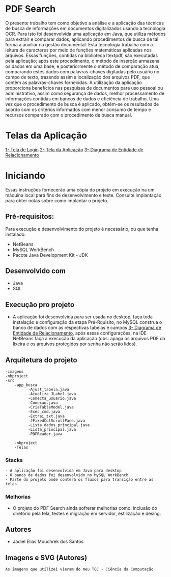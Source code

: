 # PDF Search

O presente trabalho tem como objetivo a análise e a aplicação das técnicas de busca de informações em documentos digitalizados usando a tecnologia OCR. Para isto foi desenvolvida uma aplicação em Java, que utiliza métodos para extrair e comparar dados, aplicando procedimentos de busca de tal forma a auxiliar na gestão documental. Esta tecnologia trabalha com a leitura de caracteres por meio de funções matemáticas aplicadas nos arquivos. Essas funções, contidas na biblioteca Itextpdf, são executadas pela aplicação; após este procedimento, o método de inserção armazena os dados em uma base, e posteriormente o método de comparação atua, comparando estes dados com palavras-chaves digitadas pelo usuário no campo de texto, trazendo assim a localização dos arquivos PDF, que contêm as palavras-chaves fornecidas. A utilização da aplicação proporciona benefícios nas pesquisas de documentos para uso pessoal ou administrativo, assim como segurança de dados, melhor processamento de informações contidas em bancos de dados e eficiência de trabalho. Uma vez que o procedimento de busca é aplicado, obtêm-se os resultados de acordo com os critérios informados com menor consumo de tempo e recursos comparado com o procedimento de busca manual.

# Telas da Aplicação
 [1- Tela de Login](https://imgur.com/V7nnJFA)
 [2- Tela da Aplicação](https://imgur.com/ikmB2AT)
 [3- Diagrama de Entidade de Relacionamento](https://imgur.com/3iKT8xz)

# Iniciando
Essas instruções fornecerão uma cópia do projeto em execução na um máquina local para fins de desenvolvimento e teste. Consulte implantação para obter notas sobre como implantar o projeto.


## Pré-requisitos:
 Para execução e desenvolvimento do projeto é necessário, ou que tenha instalado:
 - NetBeans
 - MySQL WorkBench
 - Pacote Java Development Kit - JDK

## Desenvolvido com
 - Java
 - SQL

## Execução pro projeto
 - A aplicação foi desenvolvida para ser usada no desktop, faça toda instalação e configuração da etapa Pré-Rquisito, no MySQL construa o banco de dados com as respectivas tabelas e campos [3- Diagrama de Entidade de Relacionamento](https://imgur.com/3iKT8xz), após essas configurações, na IDE NetBeans faça a execução da aplicação (obs: apaga os arquivos PDF da lixeira e os arquivos protegidos por senha não serão lidos).

## Arquitetura do projeto	
	
	-imagens
	-nbproject
	-src
		-app_busca
		      -Ajust_tabela.java
		      -Atualiza_JLabel.java
		      -Conecta_usuario.java
		      -Conexao.java
		      -CriaTableModel.java
			  -Exec_cmd.java
			  -Extrai_txt.java
			  -JFixedColScrollPane.java
			  -Lista_dados_principal.java
			  -Lista_principal.java
			  -PDFReader.java

		-nbproject
		-Telas
		    
	
### Stacks
	- A aplicação foi desenvolvida em Java para desktop
	- O banco de dados foi desenvolvido no MySQL WorkBench
	- Parte do projeto onde conterá os fluxos para transição entre as telas
	


 ### Melhorias
 - O projeto do PDF Search ainda sofrerar melhorias como: inclusão do diretório pela tela, testes e migração em servidor, estilização  e desing.

## Autores
- Jadiel Elias Mouchrek dos Santos

## Imagens e SVG (Autores)
    As imagens que utilizei vieram do meu TCC - Ciência da Computação
